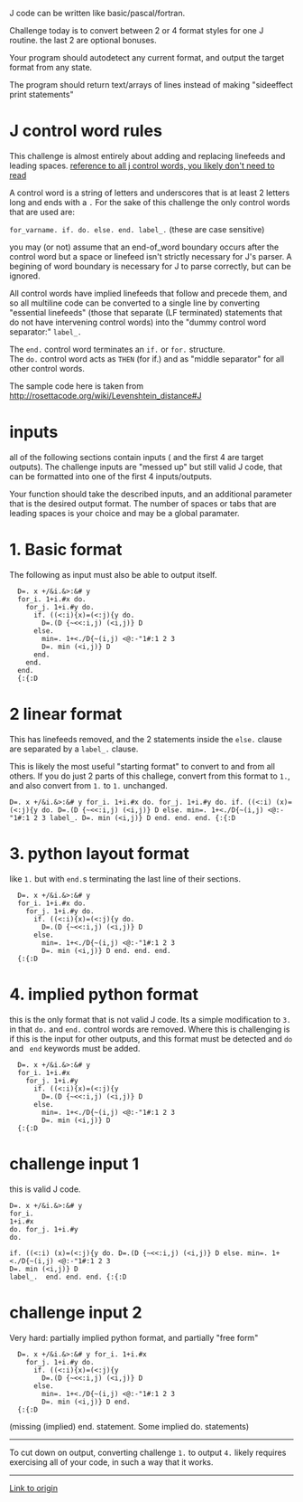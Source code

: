 J code can be written like basic/pascal/fortran.

Challenge today is to convert between 2 or 4 format styles for one J routine.  the last 2 are optional bonuses.  

Your program should autodetect any current format, and output the target format from any state.

The program should return text/arrays of lines instead of making "sideeffect print statements"

# J control word rules

This challenge is almost entirely about adding and replacing linefeeds and leading spaces.  [reference to all j control words, you likely don't need to read](http://www.jsoftware.com/help/dictionary/ctrl.htm)

A control word is a string of letters and underscores that is at least 2 letters long and ends with a `.`  For the sake of this challenge the only control words that are used are:

`for_varname. if. do. else. end. label_.`  (these are case sensitive)

you may (or not) assume that an end-of_word boundary occurs after the control word but a space or linefeed isn't strictly necessary for J's parser.  A begining of word boundary is necessary for J to parse correctly, but can be ignored.
 
All control words have implied linefeeds that follow and precede them, and so all multiline code can be converted to a single line by converting "essential linefeeds" (those that separate (LF terminated) statements that do not have intervening control words) into the "dummy control word separator:" `label_.`

The `end.` control word terminates an `if.` or `for.` structure.  
The `do.` control word acts as `THEN` (for if.) and as "middle separator" for all other control words.

The sample code here is taken from http://rosettacode.org/wiki/Levenshtein_distance#J

# inputs

all of the following sections contain inputs ( and the first 4 are target outputs).  The challenge inputs are "messed up" but still valid J code, that can be formatted into one of the first 4 inputs/outputs.

Your function should take the described inputs, and an additional parameter that is the desired output format.  The number of spaces or tabs that are leading spaces is your choice and may be a global paramater.

# 1. Basic format
The following  as input must also be able to output itself.   
    
      D=. x +/&i.&>:&# y
      for_i. 1+i.#x do.
        for_j. 1+i.#y do.
          if. ((<:i){x)=(<:j){y do.
            D=.(D {~<<:i,j) (<i,j)} D
          else.
            min=. 1+<./D{~(i,j) <@:-"1#:1 2 3
            D=. min (<i,j)} D
          end.
        end.
      end.
      {:{:D

# 2 linear format
This has linefeeds removed, and the 2 statements inside the `else.` clause are separated by a `label_.` clause.

This is likely the most useful "starting format" to convert to and from all others.  If you do just 2 parts of this challege, convert from this format to `1.`, and also convert from `1.` to `1.` unchanged.

    D=. x +/&i.&>:&# y for_i. 1+i.#x do. for_j. 1+i.#y do. if. ((<:i) (x)=(<:j){y do. D=.(D {~<<:i,j) (<i,j)} D else. min=. 1+<./D{~(i,j) <@:-"1#:1 2 3 label_. D=. min (<i,j)} D end. end. end. {:{:D

# 3. python layout format
like `1.` but with `end.`s terminating the last line of their sections.

      D=. x +/&i.&>:&# y
      for_i. 1+i.#x do.
        for_j. 1+i.#y do.
          if. ((<:i){x)=(<:j){y do.
            D=.(D {~<<:i,j) (<i,j)} D
          else.
            min=. 1+<./D{~(i,j) <@:-"1#:1 2 3
            D=. min (<i,j)} D end. end. end.
      {:{:D

# 4. implied python format
this is the only format that is not valid J code.  Its a simple modification to `3.` in that `do.` and `end.` control words are removed.  Where this is challenging is if this is the input for other outputs, and this format must be detected and `do` and ` end` keywords must be added.

      D=. x +/&i.&>:&# y
      for_i. 1+i.#x 
        for_j. 1+i.#y 
          if. ((<:i){x)=(<:j){y 
            D=.(D {~<<:i,j) (<i,j)} D
          else.
            min=. 1+<./D{~(i,j) <@:-"1#:1 2 3
            D=. min (<i,j)} D 
      {:{:D

# challenge input 1
this is valid J code.
    
    D=. x +/&i.&>:&# y 
    for_i.
    1+i.#x 
    do. for_j. 1+i.#y 
    do. 
    
    if. ((<:i) (x)=(<:j){y do. D=.(D {~<<:i,j) (<i,j)} D else. min=. 1+<./D{~(i,j) <@:-"1#:1 2 3 
    D=. min (<i,j)} D 
    label_.  end. end. end. {:{:D

# challenge input 2
Very hard:  partially implied python format, and partially "free form"

      D=. x +/&i.&>:&# y for_i. 1+i.#x 
        for_j. 1+i.#y do. 
          if. ((<:i){x)=(<:j){y 
            D=.(D {~<<:i,j) (<i,j)} D
          else.
            min=. 1+<./D{~(i,j) <@:-"1#:1 2 3
            D=. min (<i,j)} D end. 
      {:{:D

(missing (implied) end. statement.  Some implied do. statements)

____

To cut down on output, converting challenge `1.` to output `4.` likely requires exercising all of your code, in such a way that it works.

---

[Link to origin](https://www.reddit.com/r/dailyprogrammer/4ojbgq)